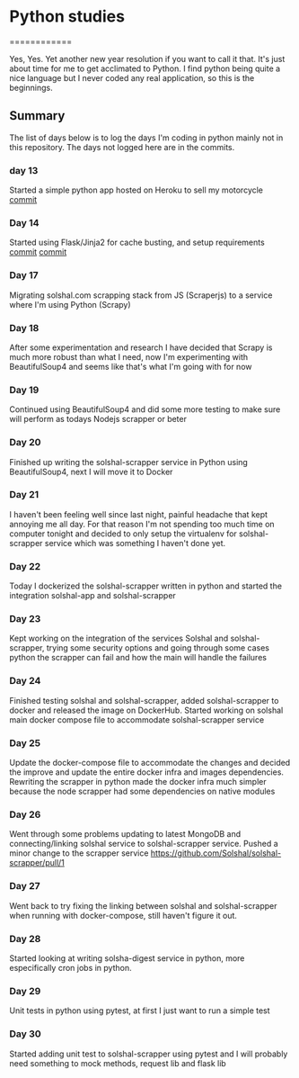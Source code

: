 # Python studies
============

Yes, Yes. Yet another new year resolution if you want to call it that. It's just about time for me to get acclimated to Python.
I find python being quite a nice language but I never coded any real application, so this is the beginnings.

## Summary
The list of days below is to log the days I'm coding in python mainly not in this repository.
The days not logged here are in the commits.

### day 13
Started a simple python app hosted on Heroku to sell my motorcycle
[commit](https://github.com/weblancaster/fz09-sale/commit/64baaabb2b03702a03a243d26cb5aeca87d7c79c)

### Day 14
Started using Flask/Jinja2 for cache busting, and setup requirements
[commit](https://github.com/weblancaster/fz09-sale/commit/79e857a4bc5332583fa809b98a684d0ddc07f240)
[commit](https://github.com/weblancaster/fz09-sale/commit/f1c8c3c475ed927baffcd42ba0596bd20c64abec)

### Day 17
Migrating solshal.com scrapping stack from JS (Scraperjs) to a service where I'm using Python (Scrapy)

### Day 18
After some experimentation and research I have decided that Scrapy is much more robust than what I need, now I'm experimenting with BeautifulSoup4 and seems like that's what I'm going with for now

### Day 19
Continued using BeautifulSoup4 and did some more testing to make sure will perform as todays Nodejs scrapper or beter

### Day 20
Finished up writing the solshal-scrapper service in Python using BeautifulSoup4, next I will move it to Docker

### Day 21
I haven't been feeling well since last night, painful headache that kept annoying me all day.
For that reason I'm not spending too much time on computer tonight and decided to only setup the virtualenv  for solshal-scrapper service which was something I haven't done yet.

### Day 22
Today I dockerized the solshal-scrapper written in python and started the integration solshal-app and solshal-scrapper

### Day 23
Kept working on the integration of the services Solshal and solshal-scrapper, trying some security options and going through some cases python the scrapper can fail
and how the main will handle the failures

### Day 24
Finished testing solshal and solshal-scrapper, added solshal-scrapper to docker and released the image on DockerHub.
Started working on solshal main docker compose file to accommodate solshal-scrapper service

### Day 25
Update the docker-compose file to accommodate the changes and decided the improve and update the entire docker
infra and images dependencies.
Rewriting the scrapper in python made the docker infra much simpler because the node scrapper had some dependencies on native modules 

### Day 26
Went through some problems updating to latest MongoDB and connecting/linking solshal service to solshal-scrapper service.
Pushed a minor change to the scrapper service https://github.com/Solshal/solshal-scrapper/pull/1

### Day 27
Went back to try fixing the linking between solshal and solshal-scrapper when running with docker-compose, still haven't figure it out.

### Day 28
Started looking at writing solsha-digest service in python, more especifically cron jobs in python.

### Day 29
Unit tests in python using pytest, at first I just want to run a simple test

### Day 30
Started adding unit test to solshal-scrapper using pytest and I will probably need something to mock methods,
request lib and flask lib
